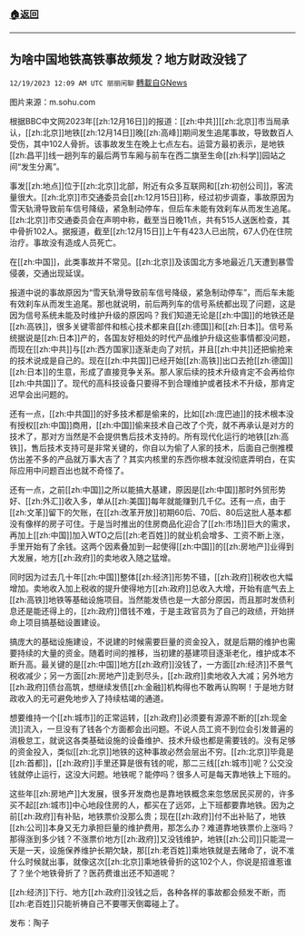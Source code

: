 ###  [:house:返回](README.md)
---


## 为啥中国地铁高铁事故频发？地方财政没钱了
`12/19/2023 12:09 AM UTC 丽丽闲聊` [轉載自GNews](https://gnews.org/articles/2126055)

图片来源：m.sohu.com

根据BBC中文网2023年[[zh:12月16日]]的报道：[[zh:中共]][[zh:北京]]市当局承认，[[zh:北京]]地铁[[zh:12月14日]]晚[[zh:高峰]]期间发生追尾事故，导致数百人受伤，其中102人骨折。该事故发生在晚上七点左右。运营方最初表示，是地铁[[zh:昌平]]线一趟列车的最后两节车厢与前车在西二旗至生命[[zh:科学]]园站之间“发生分离”。

事发[[zh:地点]]位于[[zh:北京]]北部，附近有众多互联网和[[zh:初创公司]]，客流量很大。[[zh:北京]]市交通委员会[[zh:12月15日]]称，经过初步调查，事故原因为雪天轨滑导致前车信号降级，紧急制动停车，但后车未能有效刹车从而发生追尾。[[zh:北京]]市交通委员会在声明中称，截至当日晚11点，共有515人送医检查，其中骨折102人。据报道，截至[[zh:12月15日]]上午有423人已出院，67人仍在住院治疗。事故没有造成人员死亡。

在[[zh:中国]]，此类事故并不常见。[[zh:北京]]及该国北方多地最近几天遭到暴雪侵袭，交通出现延误。

报道中说的事故原因为“雪天轨滑导致前车信号降级，紧急制动停车”，而后车未能有效刹车从而发生追尾。那也就说明，前后两列车的信号系统都出现了问题，这是因为信号系统未能及时维护升级的原因吗？我们知道无论是[[zh:中国]]的地铁还是[[zh:高铁]]，很多关键零部件和核心技术都来自[[zh:德国]]和[[zh:日本]]。信号系统据说是[[zh:日本]]产的，各国友好相处的时代产品维护升级这些事情都没问题，而现在[[zh:中共]]与[[zh:西方国家]]逐渐走向了对抗，并且[[zh:中共]]还把偷抢来的技术说成是自己的。现在[[zh:中共国]]已经开始[[zh:高铁]]出口去抢[[zh:德国]][[zh:日本]]的生意，形成了直接竞争关系。那人家后续的技术升级肯定不会再给你[[zh:中共国]]了。现代的高科技设备只要得不到合理维护或者技术不升级，那肯定迟早会出问题的。

还有一点，[[zh:中共国]]的好多技术都是偷来的，比如[[zh:庞巴迪]]的技术根本没有授权[[zh:中国]]商用，[[zh:中国]]偷来技术自己改了个壳，就不再承认是对方的技术了，那对方当然是不会提供售后技术支持的。所有现代化运行的地铁[[zh:高铁]]，售后技术支持可是非常关键的，你自以为偷了人家的技术，后面自己倒推模仿出差不多的产品就万事大吉了？其实内核里的东西你根本就没彻底弄明白，在实际应用中问题百出也就不奇怪了。

 还有一点，之前[[zh:中国]]之所以能搞大基建，原因是[[zh:中国]]那时外贸形势好、[[zh:外汇]]收入多，单从[[zh:美国]]每年就能赚到几千亿。还有一点，由于[[zh:文革]]留下的欠账，在[[zh:改革开放]]初期60后、70后、80后这批人基本都没有像样的房子可住。于是当时推出的住房商品化迎合了[[zh:市场]]巨大的需求，再加上[[zh:中国]]加入WTO之后[[zh:老百姓]]的就业机会增多、工资不断上涨，手里开始有了余钱。这两个因素叠加到一起使得[[zh:中国]]的[[zh:房地产]]业得到大发展，地方[[zh:政府]]的卖地收入随之猛增。

同时因为过去几十年[[zh:中国]]整体[[zh:经济]]形势不错，[[zh:政府]]税收也大幅增加。卖地收入加上税收的提升使得地方[[zh:政府]]总收入大增，开始有底气去上[[zh:高铁]]地铁等基础设施项目。当然能发债也是一大部分原因，而且那时发债利息还是能还得上的，[[zh:政府]]借钱不难，于是主政官员为了自己的政绩，开始拼命上项目搞基础设置建设。

搞庞大的基础设施建设，不说建的时候需要巨量的资金投入，就是后期的维护也需要持续的大量的资金。随着时间的推移，当初建的基建项目逐渐老化，维护成本不断升高。最关键的是[[zh:中国]]地方[[zh:政府]]没钱了，一方面[[zh:经济]]不景气税收减少；另一方面[[zh:房地产]]走到尽头，[[zh:政府]]卖地收入大减；另外地方[[zh:政府]]债台高筑，想继续发债[[zh:金融]]机构得也不敢再认购啊！于是地方财政收入的无可避免地步入了持续枯竭的通道。

想要维持一个[[zh:城市]]的正常运转，[[zh:政府]]必须要有源源不断的[[zh:现金流]]流入，一旦没有了钱各个方面都会出问题。不说人员工资不到位会引发普遍的消极怠工，就说这各类基础设施的设备维护、技术升级也都是需要钱的。没有足够的资金投入，类似[[zh:北京]]地铁的这种事故必然会层出不穷。[[zh:北京]]毕竟是[[zh:首都]]，[[zh:政府]]手里还算是很有钱的呢，那二三线[[zh:城市]]呢？公交没钱就停止运行，这没大问题。地铁呢？能停吗？很多人可是每天靠地铁上下班的。

这些年[[zh:房地产]]大发展，很多开发商也是靠地铁概念来忽悠居民买房的，许多买不起[[zh:城市]]中心地段住房的人，都买在了远郊，上下班都要靠地铁。因为之前[[zh:政府]]有补贴，地铁票价没那么贵；现在[[zh:政府]]付不出补贴了，地铁[[zh:公司]]本身又无力承担巨量的维护费用，那怎么办？难道靠地铁票价上涨吗？那得涨到多少钱？不涨票价地方[[zh:政府]]又没钱维护，地铁[[zh:公司]]只能混一天是一天，设施保养维护长期欠缺，那[[zh:老百姓]]乘地铁就是去赌命了，说不准什么时候就出事，就像这次[[zh:北京]]乘地铁骨折的这102个人，你说是招谁惹谁了？坐个地铁骨折了？医药费谁出还不知道呢？

[[zh:经济]]下行、地方[[zh:政府]]没钱之后，各种各样的事故都会频发不断，而[[zh:老百姓]]只能祈祷自己不要哪天倒霉碰上了。

发布：陶子



